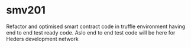 # smv201

Refactor and optimised smart contract code in truffle environment having end to end test ready code. Aslo end to end test code will be here for Heders development network
